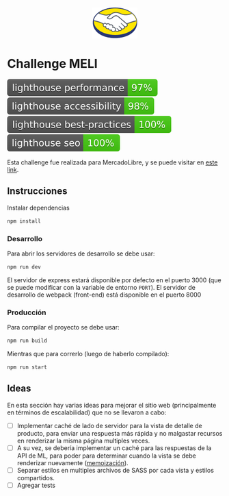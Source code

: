 <p align="center">
  <img src="public/img/logo.png" />
</p>

# Challenge MELI

![Lighthouse performance score](.github/badges/lighthouse_performance.svg)
![Lighthouse accesibility score](.github/badges/lighthouse_accessibility.svg)
![Lighthouse best practices score](.github/badges/lighthouse_best-practices.svg)
![Lighthouse SEO score](.github/badges/lighthouse_seo.svg)

Esta challenge fue realizada para MercadoLibre, y se puede visitar en [este link](https://ian-mancini-meli-challenge.herokuapp.com/).

## Instrucciones

Instalar dependencias

```sh
npm install
```

### Desarrollo

Para abrir los servidores de desarrollo se debe usar:

```sh
npm run dev
```

El servidor de express estará disponible por defecto en el puerto 3000 (que se puede modificar con la variable de entorno `PORT`). El servidor de desarrollo de webpack (front-end) está disponible en el puerto 8000

### Producción

Para compilar el proyecto se debe usar:

```sh
npm run build
```

Mientras que para correrlo (luego de haberlo compilado):

```sh
npm run start
```

## Ideas
En esta sección hay varias ideas para mejorar el sitio web (principalmente en términos de escalabilidad) que no se llevaron a cabo:

- [ ] Implementar caché de lado de servidor para la vista de detalle de producto, para enviar una respuesta más rápida y no malgastar recursos en renderizar la misma página multiples veces.
- [ ] A su vez, se debería implementar un caché para las respuestas de la API de ML, para poder para determinar cuando la vista se debe renderizar nuevamente ([memoización](https://es.wikipedia.org/wiki/Memoizaci%C3%B3n)).
- [ ] Separar estilos en multiples archivos de SASS por cada vista y estilos compartidos.
- [ ] Agregar tests
